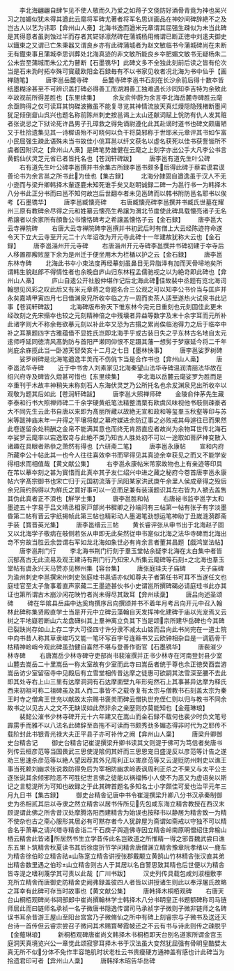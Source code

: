 <!-- { "loadSidebar": true } -->
　　李北海翩翩自肆乍见不使人敬而久乃爱之如蒋子文侥防好酒骨青竟为神也吴兴习之加媚似犹未得其遒此云麾将军碑尤著者将军名思训画品在神妙间碑辞絶不之及岂古人以艺为讳耶【弇州山人槀】北海书逸而遒米元章谓其屈强生疎似为未当此碑是其得意者虽剥蚀过半而存者其铓铩凛然碑在蒲城杨用脩谓已断正徳中刘逺夫御史以鐡束之又谓已亡朱秉器又谓良乡亦有此碑蒲城者为赵文敏临书今蒲城碑尚在未断无有鐡束事且蒲城李思训葬处北海真迹的非文敏所能良乡夲肥媚文敏书无疑杨朱二公未尝至蒲城而朱公尤为瞽断【石墨镌华】此碑文多不全独此刻前后读之皆有伦次当是石未泐时拓夲殊可寳蔵欧阳金石録毎有不以书家见收者况北海为书中仙乎【画禅随笔】
　　唐李邕岳麓寺碑
　　岳麓寺碑李邕书石刻在长沙余前后得十数夲皆纸墨糊涂甚至不可辨识盖打碑必得善工而湖湘善工独难遇长沙同知李吉特为余致此夲故视前所得差胜也【东里续集】
　　余友俞仲蔚为余言李北海岳麓寺碑胜云麾余亟购得之仅可读耳其钩磔波撇虽不能复寻览其神情流放天真烂熳隠隐残楮断墨间犹足倾倒睂山呉兴也题名称前陈州刺史按邕谒上太山还献词赋上恱防有仇人发其赃者张说忌之下狱论死许昌男子孔璋救之得免谪尉遵化此其赴谪时道书也碑文颇庸陋又于杜拾遗集见其一诗穉语殆不可晓何以负干将莫邪称于世耶米元章评其书如乍富小民屈强生疎此语殊未当书故佳小佻耳邕以纤文获名以虚名获死以佳书获訾皆所不虞者因附识之【弇州山人槀】是碑笔势雄健在云麾之上刻字亦出公手大凡李公书言黄鹤仙伏灵芝元省已者皆托名也【苍润轩碑跋】
　　唐李邕有道先生叶公碑
　　右有道先生叶公碑李邕撰并书余集古所録李邕书颇多后得此碑于蔡君谟君谟善论书为余言邕之所书此为佳也【集古録】
　　北海分隷固自遒逸虽于汉人不无小逊而与梁升卿韩择木軰逐鹿未知死谁手矣又赵眀诚録二碑一为邕行书一为韩择木八分书此正分书而曰邕不知何故岂后世翻夲者未见邕碑而以韩书附防邕名耶书以俟考【石墨镌华】
　　唐李邕臧懐亮碑
　　右唐臧懐亮碑李邕撰并书臧氏世墓在耀州三原有教碑余尽得之元和姓纂云懐亮生希譲为渭北节度使此碑具载懐亮诸子无名希譲者以余家所有顔鲁公书懐恪碑考之希譲盖懐恪子云【金石録】
　　唐李邕大云寺禅院碑
　　右唐大云寺禅院碑李邕撰并书初武后时有僧上大云经陈迹符命遂令天下立大云寺至开元二十六年诏改为开元寺此碑十一年建故犹称大云也【金石録】
　　唐李邕淄州开元寺碑
　　右唐淄州开元寺碑李邕撰并书碑初建于夲寺后人移置郡廨败屋下余为是州迁于便坐用木为栏楯以护之云【金石録】
　　唐李邕东林寺碑
　　北海此书夲小束法度再经摹刻虽鼻目无异脂泽有加而天骨埽地矣所谓韩生貌赵郎不得情性者也余晚自庐山归东林程孟儒驰视之以为絶竒即此碑也【弇州山人槀】
　　庐山自逺公开社殷仲堪作记后北海此碑佳故裴中丞题有览北海词翰想见风彩之叹此后又有米元章蒋之竒题名合三公观之可以知李公书价当与匡庐并永矣嘉靖甲寅四月七日借渊泉兄所收夲临之方一周而卖茶人适至遂热火试泉书此记事【苍润轩碑跋】
　　北海碑版布弥天下惟东林今完元日重刻也元刻固佳此更未经改刻之先宋搨夲也较之元刻精神倍之中残壊者异益等数字及末十余字耳而元所补此诸字则大不称余毎欲摹元刻以补此夲又恐为古搨之累尚俟临池得力之后于临夲中补之耳篆题四字古雅蕴借不显姓氏岂即北海手乎或古装日失之乎东林古名地自太元逺师呼延同徳清风髙韵防与首阳严濑同仰恨不足蹑其藩一想髣于梦寐延今将二千年尚庇余庥揽此当一卧游天唘癸亥十二月之七日【墨林快事】
　　唐李邕娑罗树碑
　　娑罗树碑是北海笔遒逸丰羙而不伤佻卞当是合作书也【弇州山人槀】
　　唐李邕法华寺碑
　　近于中书舎人刘素家见北海秦望山法华寺碑温润清丽法华故在绍兴府寺及碑皆久燬甚可惜也【东里续集】
　　李北海以岳麓云麾娑罗为胜而是夲重刊于木故丰神稍失末称刻石人东海伏灵芝乃公所托名也余犮渊泉兄出所收夲以观敬为题其后如此【苍润轩碑跋】
　　唐李邕大照禅师碑
　　金陵俞仲茅先生藏李泰和行书大照禅师碑二千余字硬黄纸笔法精整清栗有欧虞风味视他书攲侧疎豪者大不同先生云此书自唐以来即为髙丽所藏以故絶无宣和政和等玺羣玉秋壑等印与苏米等跋神庙末年一弁得之平壌将献之幕府媒进余防辽事之必败戒其毋遽往已而果然此卷遂留余处稍酬之金帛不能满其意也而终无肯昂直应者故尚为余物耳世传北海石夲娑罗云麾率以宕逸取竒与此絶不类乃知古人胜处初不可以一途取如菩萨神变散入诸趣在具眼者熟叅之萧然有得也【六研斋二笔】
　　唐李邕永康帖
　　宣和内府所藏李公十帖此其一也今人往往喜效李书而罕得见其真迹余幸获见之而又不能学安得相求而相值哉【黄文献公集】
　　右李邕永康帖米芾家故物也上有亲迹等印具在芾以摹夲刻之甚为寳惜而此真夲其子友仁绍兴中进之藏之秘府今卷首唐李邕永康帖六字髙宗御书也宋亡归于元国初流落于凤阳某家洪武庚午余里人侯成章得之殁后余兄简约购得以为觧氏之寳好事可以一览而足兼有装潢题识其左右皆为人褫去盖售其伪此真者正不湏也【觧学士集】
　　唐李邕胜和帖
　　右唐袐书监李邕字太和墨迹五十字易于吕文靖丞相家戸部尚书穉卿之孙端问有三帖第一帖有张子有字淡墨昏第二帖有晋云字纸揭帧此第三帖也精彩动人墨渴笔劲想运笔神助丁丑嵗涟漪郡斋手装【寳晋英光集】
　　唐李邕缙云三帖
　　黄长睿评张从申书出于北海赵子固又以北海学子敬病在攲侧若张从申即无此矣然従申书寔似北海之法华寺碑而北海出竒不穷故当胜云余尝谓右军如龙北海如象世必有肯余言者董其昌题【戯鸿堂法帖】
　　唐李邕荆门行
　　李北海书荆门行刻于羣玉堂帖余疑李北海在太白集中者皆沉郁髙古无此流易及观王建诗有荆门行乃知宋人所集云麾碑等石刻之北海也羣玉堂帖有虞永兴天马赞亦见栁州集【容台集】
　　唐张庭珪夫子庙碑
　　夫子庙碑为渝州刺史李邕撰宋州刺史张庭珪书邕语亦似知尊夫子者第任书可耳不当遂任文也庭珪官至太子詹事着直声家藏二王墨迹甚伙书小史谓邕所撰碑碣必请庭珪书此亦其证也第所谓古木崩沙闲花映竹者尚未得尽其致耳【弇州续稾】
　　唐吕向述圣颂碑
　　碑在华隂县岳庙中达奚珣撰序吕向撰颂并书不着年月考吕向开元中召入翰林此碑称集贤殿直学士当是开元中立碑云藻翰自天发挥神化建碑于庙以光宠焉又云树之平地嶷若断山六龙盘礴纠其上羣神离立负其下当是颂宗所建华岳碑也今其碑已裂趺尚存如山上存二字大可径四寸许分隶不减太山铭而吕向此书尚完在一道士院中向书昔人称其草隶峻巧又能一笔环写百字号连緜书又云欧钟相杂自是一调筋骨干枯精神崄峭今观此碑虽劲健自喜然不堪与登善作衙官【石墨镌华】
　　唐裴漼少林寺碑
　　右唐嵩岳少林寺碑守吏部尚书裴漼撰并正书少林寺在河南登封县少室山麓去嵩岳二十里嵩岳一称太室故有少室而此寺曰嵩岳者统于尊也余正徳癸酉尝游嵩岳访少室留宿寺中见殿后有立雪堂相传昔达摩之徒惠可欲嗣其法雪深至腰不去此即其处寺右上山三里有达摩洞洞有石达摩面壁九年形宛然石上其事甚异达摩为释氏西来初祖可称二祖碑虽及其人而二事皆不之载寺复有太宗与僧教书石刻盖太宗为秦王时寺之僧禽王世充以献故太宗赐书褒羙而碑云僧执世充侄仁则以归与教书不同余故书之以见古人之文不无缺误如此然非余之亲歴则亦莫能知也【金薤琳琅】
　　裴懿公漼书少林寺碑开元十六年建又在嵩山而金石録不载何也裴少时负文笔号霹雳手而雅不以八法名此碑辞至沓拖不可读而书颇秀劲多媚态得非时代为之耶传不载阶封此书银青光禄大夫正平县子亦可补传之阙【弇州山人稾】
　　唐梁升卿御史台精舎记
　　御史台精舎记崔湜撰梁升卿书读其文则湜于佛可为笃信者矣唐书列传云桓彦范等当国畏武三思使湜隂伺其奸而三思恩宠日盛湜反以彦范等计告之遂劝三思速杀彦范等以絶人望因荐其外兄周利正以害彦范等又云湜贬防州刺史以谯王事当死赖刘幽求张说救防得免后为宰相防幽求岭表讽周利正杀之不果又与太平公主逐张说其余倾邪险恶不可胜纪世言佛之徒能以祸福怖小人使不为恶又为虚语矣以斯记之言騐湜所为可知也故録之于此其碑首题名多知名士小字颇佳可爱也治平元年三月九日书【集古録】
　　御史台精舎记唐中书令崔湜撰梁升卿八分书汉承秦制御史为丞相贰其后以寺隶之然立精舎以居书传所见先包咸东海立精舎教授在西汉末顾湜谓此佛之所舎昔汉处摩腾洛阳西建精舎为始误也按释书以静居为精舎致一为精不使杂也古之斋心服形其居必有可黙存者今人犹辟屋为斋谓如斋戒以守独不可以精舎名乎萧摹之请兴塔寺精舎诣二千石庾子舆造佛寺因立精舎岭南原眀僧绍住弇榆山栖云精舎此皆诸所居然书生立学昔传此名岂致道之所惟精一得之邪昔魏武尝曰谯东五里卜筑精舎秋夏读书其后徐度折节学问精舎唐僧渊立精舎豫章阮孝绪以一鹿车为精舎徐伯珍立精舎祛山陈寔立精舎讲授张郡戴颙立黄鹄山竹林精舎张汉直其弟出精舎数里遇之伯珍山立精舎则古人于其居以名自警思致其精也后世便以为精舎皆寺湜之嗜利蔑学其可责以此哉【广川书跋】
　　汉史列传具载包咸刘淑檀敷李充所立精舎而唐御史防精舍史阙弗録盖彼四人者皆以讲授诸生则此以奉浮屠氏故略之耳幸有此碑可存当时故事也【黄文献公集】
　　唐韩择木桐栢观碑
　　右唐天台山桐栢观碑尚书祠部郎中崔尚撰翰林学士韩择木八分书眀皇正书题额碑称司马链师居此而曰链师名承祯一名子微唐书隠逸传谓司马承祯字子微则子微非链师之名碑误书耳余昔游王屋山至阳台宫宫乃子微脩仙之所中有碑上刻睿宗与子微书及送还天台诗一首传但云睿宗尝召子微问其术赐寳琴霞帔还之不云有书与诗此则传之疎脱乎【金薤琳琅】
　　新桐栢观碑唐崔尚文韩择木书桐栢即天台别名道家所谓金宫玉庭洞天真境览兴公一章觉此颂寂寥耳择木书于汉法虽大变然犹屈强有骨眀皇酷嬖太真无所不似分体不免作丰容艳肌时状老杜云书贵痩硬方通神盖有感也计此碑当为拾遗君印可者【弇州山人稾】
　　唐韩择木昭告华岳碑
